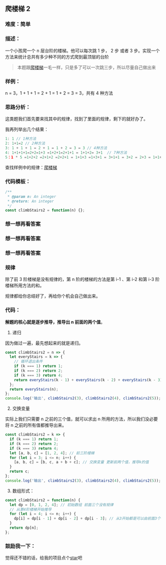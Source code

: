 ## 爬楼梯 2

### 难度：简单

### 描述：

一个小孩爬一个 n 层台阶的楼梯。他可以每次跳 1 步， 2 步 或者 3 步。实现一个方法来统计总共有多少种不同的方式爬到最顶层的台阶

> 本题跟[爬楼梯](http://obkoro1.com/web_accumulate/algorithm/simple/%E7%88%AC%E6%A5%BC%E6%A2%AF.html)一毛一样，只是多了可以一次跳三步，所以尽量自己做出来

### 样例：

n = 3，1 + 1 + 1 = 2 + 1 = 1 + 2 = 3 = 3，共有 4 种方法

### 思路分析：

这类题我们首先要来找其中的规律，找到了里面的规律，剩下的就好办了。

我再列举出几个结果：

```js
1: 1 // 1种方法
2: 1+1=2 // 2种方法
3: 1 + 1 + 1 = 2 + 1 = 1 + 2 = 3 = 3 // 4种方法
4: 1+1+1+1=2+2=1+3 =1+2+1=2+1+1 = 1+1+2= 3+1  // 7种方法
5：1 * 5 =1+2+2 =2+1+2 =2+2+1 = 1+1+3 =1+3+1 = 3+1+1 = 3+2 = 2+3 = 1+1+1+2 =1+2+1+1 = 2+1+1+1 = 1+1+2+1  // 13种方法
```

查找样例中的规律：[爬楼梯](http://obkoro1.com/web_accumulate/algorithm/simple/%E7%88%AC%E6%A5%BC%E6%A2%AF.html)

### 代码模板：

```js
/**
 * @param n: An integer
 * @return: An integer
 */
const climbStairs2 = function(n) {};
```

### 想一想再看答案

### 想一想再看答案

### 想一想再看答案

### 规律

除了前 3 阶楼梯是没有规律的，第 n 阶的楼梯的方法是第 i-1 、第 i-2 和第 i-3 阶楼梯所用方法的和。

规律都给你总结好了，再给你个机会自己做出来。

### 代码：

**解题的核心就是逐步推导，推导出 n 前面的两个值**。

1. 递归

因为做过一遍，最先想起来的就是递归。

```js
const climbStairs2 = n => {
  let everyStairs = k => {
    // 循环退出条件
    if (k === 1) return 1;
    if (k === 2) return 2;
    if (k === 3) return 4;
    return everyStairs(k - 1) + everyStairs(k - 2) + everyStairs(k - 3); // 三个值相加求出k所用的方法
  };
  return everyStairs(n);
};
console.log('输出', climbStairs2(3), climbStairs2(4), climbStairs2(5));
```

2. 交换变量

实际上我们只需要 n 之前的三个值，就可以求出 n 所用的方法，所以我们没必要将 n 之前的所有值都推导出来。

```js
const climbStairs2 = k => {
  if (k === 1) return 1;
  if (k === 2) return 2;
  if (k === 3) return 4;
  let [a, b, c] = [1, 2, 4]; // 前三阶楼梯
  for (let i = 3; i <= n; i++) {
    [a, b, c] = [b, c, a + b + c]; // 交换变量 更新前两个值，推导k的值
  }
  return c;
};
console.log('输出', climbStairs2(3), climbStairs2(4), climbStairs2(5));
```

3. 数组形式：

```js
const climbStairs2 = function(n) {
  let dp = [0, 1, 2, 4]; // 初始数组 前面三个没有规律
  // 从第4阶楼梯开始推导   
  for (let i = 4; i <= n; i++) {
    dp[i] = dp[i - 1] + dp[i - 2] + dp[i - 3]; // 从3开始都是可以由前面3个元素相加推导出来
  }
  return dp[n];
};
```

### 鼓励我一下：

觉得还不错的话，给我的项目点个[star](https://github.com/OBKoro1/Brush_algorithm)吧
